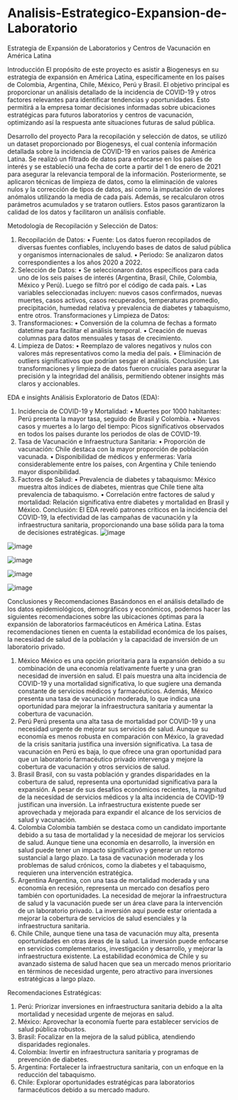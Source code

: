 # Analisis-Estrategico-Expansion-de-Laboratorio
Estrategia de Expansión de Laboratorios y Centros de  Vacunación en América Latina

Introducción
El propósito de este proyecto es asistir a Biogenesys en su estrategia de expansión en América Latina, específicamente en los países de Colombia, Argentina, Chile, México, Perú y Brasil. El objetivo principal es proporcionar un análisis detallado de la incidencia de COVID-19 y otros factores relevantes para identificar tendencias y oportunidades. Esto permitirá a la empresa tomar decisiones informadas sobre ubicaciones estratégicas para futuros laboratorios y centros de vacunación, optimizando así la respuesta ante situaciones futuras de salud pública.

Desarrollo del proyecto
Para la recopilación y selección de datos, se utilizó un dataset proporcionado por Biogenesys, el cual contenía información detallada sobre la incidencia de COVID-19 en varios países de América Latina. Se realizó un filtrado de datos para enfocarse en los países de interés y se estableció una fecha de corte a partir del 1 de enero de 2021 para asegurar la relevancia temporal de la información. Posteriormente, se aplicaron técnicas de limpieza de datos, como la eliminación de valores nulos y la corrección de tipos de datos, así como la imputación de valores anómalos utilizando la media de cada país. Además, se recalcularon otros parámetros acumulados y se trataron outliers. Estos pasos garantizaron la calidad de los datos y facilitaron un análisis confiable.

Metodología de Recopilación y Selección de Datos:
1.	Recopilación de Datos:
•	Fuente: Los datos fueron recopilados de diversas fuentes confiables, incluyendo bases de datos de salud pública y organismos internacionales de salud.
•	Periodo: Se analizaron datos correspondientes a los años 2020 a 2022.
2.	Selección de Datos:
•	Se seleccionaron datos específicos para cada uno de los seis países de interés (Argentina, Brasil, Chile, Colombia, México y Perú). Luego se filtró por el código de cada país.
•	Las variables seleccionadas incluyen: nuevos casos confirmados, nuevas muertes, casos activos, casos recuperados, temperaturas promedio, precipitación, humedad relativa y prevalencia de diabetes y tabaquismo, entre otros.
Transformaciones y Limpieza de Datos:
1.	Transformaciones:
•	Conversión de la columna de fechas a formato datetime para facilitar el análisis temporal.
•	Creación de nuevas columnas para datos mensuales y tasas de crecimiento.
2.	Limpieza de Datos:
•	Reemplazo de valores negativos y nulos con valores más representativos como la media del país.
•	Eliminación de outliers significativos que podrían sesgar el análisis.
Conclusión: Las transformaciones y limpieza de datos fueron cruciales para asegurar la precisión y la integridad del análisis, permitiendo obtener insights más claros y accionables.

EDA e insights
Análisis Exploratorio de Datos (EDA):
1.	Incidencia de COVID-19 y Mortalidad:
•	Muertes por 1000 habitantes: Perú presenta la mayor tasa, seguido de Brasil y Colombia.
•	Nuevos casos y muertes a lo largo del tiempo: Picos significativos observados en todos los países durante los periodos de olas de COVID-19.
2.	Tasa de Vacunación e Infraestructura Sanitaria:
•	Proporción de vacunación: Chile destaca con la mayor proporción de población vacunada.
•	Disponibilidad de médicos y enfermeras: Varía considerablemente entre los países, con Argentina y Chile teniendo mayor disponibilidad.
3.	Factores de Salud:
•	Prevalencia de diabetes y tabaquismo: México muestra altos índices de diabetes, mientras que Chile tiene alta prevalencia de tabaquismo.
•	Correlación entre factores de salud y mortalidad: Relación significativa entre diabetes y mortalidad en Brasil y México.
Conclusión: El EDA reveló patrones críticos en la incidencia del COVID-19, la efectividad de las campañas de vacunación y la infraestructura sanitaria, proporcionando una base sólida para la toma de decisiones estratégicas.
![image](https://github.com/VDaniela/Analisis-Estrategico-Expansion-de-Laboratorio/assets/157546842/a94692e1-386c-48f1-86c8-e72ab0901ede)


![image](https://github.com/VDaniela/Analisis-Estrategico-Expansion-de-Laboratorio/assets/157546842/8eebc304-3bf8-4ea9-ac2a-52af0e857cfb)


![image](https://github.com/VDaniela/Analisis-Estrategico-Expansion-de-Laboratorio/assets/157546842/b75b0c21-6dec-44d0-abbe-af4d9aa5a3f2)


![image](https://github.com/VDaniela/Analisis-Estrategico-Expansion-de-Laboratorio/assets/157546842/81777bf7-4b3e-4ff4-b00a-b6f53556dfd5)


![image](https://github.com/VDaniela/Analisis-Estrategico-Expansion-de-Laboratorio/assets/157546842/9edfcbe6-3cd6-4042-88be-8bbf001c95bd)



Conclusiones y Recomendaciones
Basándonos en el análisis detallado de los datos epidemiológicos, demográficos y económicos, podemos hacer las siguientes recomendaciones sobre las ubicaciones óptimas para la expansión de laboratorios farmacéuticos en América Latina. Estas recomendaciones tienen en cuenta la estabilidad económica de los países, la necesidad de salud de la población y la capacidad de inversión de un laboratorio privado.
1. México
México es una opción prioritaria para la expansión debido a su combinación de una economía relativamente fuerte y una gran necesidad de inversión en salud. El país muestra una alta incidencia de COVID-19 y una mortalidad significativa, lo que sugiere una demanda constante de servicios médicos y farmacéuticos. Además, México presenta una tasa de vacunación moderada, lo que indica una oportunidad para mejorar la infraestructura sanitaria y aumentar la cobertura de vacunación.
2. Perú
Perú presenta una alta tasa de mortalidad por COVID-19 y una necesidad urgente de mejorar sus servicios de salud. Aunque su economía es menos robusta en comparación con México, la gravedad de la crisis sanitaria justifica una inversión significativa. La tasa de vacunación en Perú es baja, lo que ofrece una gran oportunidad para que un laboratorio farmacéutico privado intervenga y mejore la cobertura de vacunación y otros servicios de salud.
3. Brasil
Brasil, con su vasta población y grandes disparidades en la cobertura de salud, representa una oportunidad significativa para la expansión. A pesar de sus desafíos económicos recientes, la magnitud de la necesidad de servicios médicos y la alta incidencia de COVID-19 justifican una inversión. La infraestructura existente puede ser aprovechada y mejorada para expandir el alcance de los servicios de salud y vacunación.
4. Colombia
Colombia también se destaca como un candidato importante debido a su tasa de mortalidad y la necesidad de mejorar los servicios de salud. Aunque tiene una economía en desarrollo, la inversión en salud puede tener un impacto significativo y generar un retorno sustancial a largo plazo. La tasa de vacunación moderada y los problemas de salud crónicos, como la diabetes y el tabaquismo, requieren una intervención estratégica.
5. Argentina
Argentina, con una tasa de mortalidad moderada y una economía en recesión, representa un mercado con desafíos pero también con oportunidades. La necesidad de mejorar la infraestructura de salud y la vacunación puede ser un área clave para la intervención de un laboratorio privado. La inversión aquí puede estar orientada a mejorar la cobertura de servicios de salud esenciales y la infraestructura sanitaria.
6. Chile
Chile, aunque tiene una tasa de vacunación muy alta, presenta oportunidades en otras áreas de la salud. La inversión puede enfocarse en servicios complementarios, investigación y desarrollo, y mejorar la infraestructura existente. La estabilidad económica de Chile y su avanzado sistema de salud hacen que sea un mercado menos prioritario en términos de necesidad urgente, pero atractivo para inversiones estratégicas a largo plazo.

Recomendaciones Estratégicas:
1.	Perú: Priorizar inversiones en infraestructura sanitaria debido a la alta mortalidad y necesidad urgente de mejoras en salud.
2.	México: Aprovechar la economía fuerte para establecer servicios de salud pública robustos.
3.	Brasil: Focalizar en la mejora de la salud pública, atendiendo disparidades regionales.
4.	Colombia: Invertir en infraestructura sanitaria y programas de prevención de diabetes.
5.	Argentina: Fortalecer la infraestructura sanitaria, con un enfoque en la reducción del tabaquismo.
6.	Chile: Explorar oportunidades estratégicas para laboratorios farmacéuticos debido a su mercado maduro.

